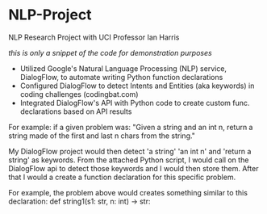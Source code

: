 # NLP-Project
NLP Research Project with UCI Professor Ian Harris

*this is only a snippet of the code for demonstration purposes*

 - Utilized Google's Natural Language Processing (NLP) service, DialogFlow, to automate writing Python function declarations
 - Configured DialogFlow to detect Intents and Entities (aka keywords) in coding challenges (codingbat.com)
 - Integrated DialogFlow's API with Python code to create custom func. declarations based on API results

For example: if a given problem was:
 "Given a string and an int n, return a string made of the first and last n chars from the string."

My DialogFlow project would then detect 'a string' 'an int n' and 'return a string' as keywords.
From the attached Python script, I would call on the DialogFlow api to detect those keywords and I would then store them. After that I would a create a function declaration for this specific problem.

For example, the problem above would creates something similar to this declaration: 
def string1(s1: str, n: int) -> str:

